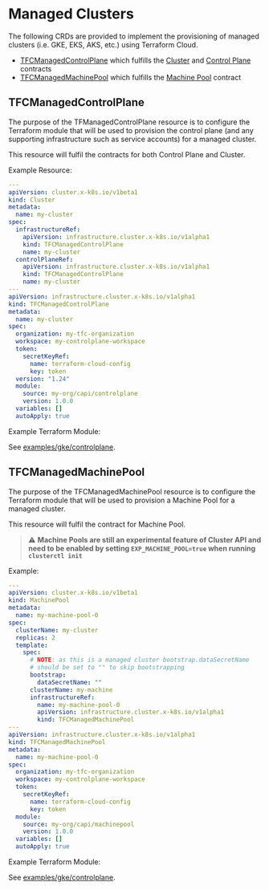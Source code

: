 # Managed Clusters 

The following CRDs are provided to implement the provisioning of managed clusters (i.e. GKE, EKS, AKS, etc.) using Terraform Cloud.
 
- [TFCManagedControlPlane](#TFCManagedControlPlane) which fulfills the [Cluster](https://cluster-api.sigs.k8s.io/developer/architecture/controllers/cluster.html) and [Control Plane](https://cluster-api.sigs.k8s.io/developer/architecture/controllers/control-plane.html) contracts
- [TFCManagedMachinePool](#TFCManagedMachinePool) which fulfills the [Machine Pool](https://cluster-api.sigs.k8s.io/developer/architecture/controllers/machine-pool.html) contract

## TFCManagedControlPlane

The purpose of the TFManagedControlPlane resource is to configure the Terraform module that will be used to provision the control plane (and any supporting infrastructure such as service accounts) for a managed cluster. 

This resource will fulfil the contracts for both Control Plane and Cluster. 

Example Resource:

```yaml
---
apiVersion: cluster.x-k8s.io/v1beta1
kind: Cluster
metadata:
  name: my-cluster
spec:
  infrastructureRef:
    apiVersion: infrastructure.cluster.x-k8s.io/v1alpha1
    kind: TFCManagedControlPlane
    name: my-cluster
  controlPlaneRef:
    apiVersion: infrastructure.cluster.x-k8s.io/v1alpha1
    kind: TFCManagedControlPlane
    name: my-cluster
---
apiVersion: infrastructure.cluster.x-k8s.io/v1alpha1
kind: TFCManagedControlPlane
metadata:
  name: my-cluster
spec:
  organization: my-tfc-organization
  workspace: my-controlplane-workspace
  token:
    secretKeyRef:
      name: terraform-cloud-config
      key: token
  version: "1.24"
  module:
    source: my-org/capi/controlplane
    version: 1.0.0
  variables: []
  autoApply: true
```

Example Terraform Module:

See [examples/gke/controlplane](../examples/gke/controlplane).

## TFCManagedMachinePool

The purpose of the TFCManagedMachinePool resource is to configure the Terraform module that will be used to provision a Machine Pool for a managed cluster. 

This resource will fulfil the contract for Machine Pool. 

> :warning: **Machine Pools are still an experimental feature of Cluster API and need to be enabled by setting `EXP_MACHINE_POOL=true` when running `clusterctl init`**

Example:

```yaml
---
apiVersion: cluster.x-k8s.io/v1beta1
kind: MachinePool
metadata:
  name: my-machine-pool-0
spec:
  clusterName: my-cluster
  replicas: 2
  template:
    spec:
      # NOTE: as this is a managed cluster bootstrap.dataSecretName 
      # should be set to "" to skip bootstrapping
      bootstrap:
        dataSecretName: ""
      clusterName: my-machine
      infrastructureRef:
        name: my-machine-pool-0
        apiVersion: infrastructure.cluster.x-k8s.io/v1alpha1
        kind: TFCManagedMachinePool
---
apiVersion: infrastructure.cluster.x-k8s.io/v1alpha1
kind: TFCManagedMachinePool
metadata:
  name: my-machine-pool-0
spec: 
  organization: my-tfc-organization
  workspace: my-controlplane-workspace
  token:
    secretKeyRef:
      name: terraform-cloud-config
      key: token
  module:
    source: my-org/capi/machinepool
    version: 1.0.0
  variables: []
  autoApply: true
```

Example Terraform Module:

See [examples/gke/controlplane](../examples/gke/machinepool).